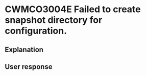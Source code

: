 # CWMCO3004E Failed to create snapshot directory for configuration.

## Explanation

## User response